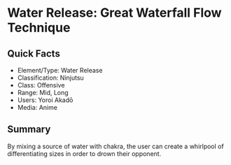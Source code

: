 # Water Release: Great Waterfall Flow Technique

## Quick Facts
- Element/Type: Water Release
- Classification: Ninjutsu
- Class: Offensive
- Range: Mid, Long
- Users: Yoroi Akadō
- Media: Anime

## Summary
By mixing a source of water with chakra, the user can create a whirlpool of differentiating sizes in order to drown their opponent.

